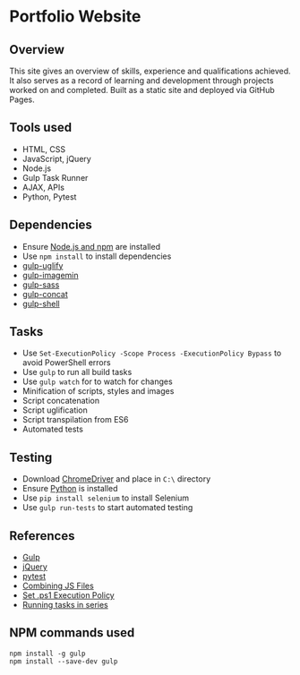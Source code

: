 # Portfolio Website

## Overview

This site gives an overview of skills, experience and qualifications achieved. It also serves as a record of learning and development through projects worked on and completed. Built as a static site and deployed via GitHub Pages.

## Tools used

* HTML, CSS
* JavaScript, jQuery
* Node.js
* Gulp Task Runner
* AJAX, APIs
* Python, Pytest

## Dependencies

* Ensure [Node.js and npm](https://nodejs.org/en/download/) are installed
* Use `npm install` to install dependencies
* [gulp-uglify](https://www.npmjs.com/package/gulp-uglify-es)
* [gulp-imagemin](https://www.npmjs.com/package/gulp-imagemin)
* [gulp-sass](https://www.npmjs.com/package/gulp-sass)
* [gulp-concat](https://www.npmjs.com/package/gulp-concat)
* [gulp-shell](https://www.npmjs.com/package/gulp-shell)

## Tasks

* Use `Set-ExecutionPolicy -Scope Process -ExecutionPolicy Bypass` to avoid PowerShell errors
* Use `gulp` to run all build tasks
* Use `gulp watch` for to watch for changes
* Minification of scripts, styles and images
* Script concatenation 
* Script uglification
* Script transpilation from ES6
* Automated tests

## Testing

* Download [ChromeDriver](https://chromedriver.chromium.org/downloads) and place in `C:\` directory
* Ensure [Python](https://www.python.org/downloads/) is installed
* Use `pip install selenium` to install Selenium
* Use `gulp run-tests` to start automated testing

## References

* [Gulp](https://gulpjs.com/)
* [jQuery](https://jquery.com/)
* [pytest](https://docs.pytest.org/en/latest/)
* [Combining JS Files](https://stackoverflow.com/questions/8410298/one-js-file-for-multiple-pages)
* [Set .ps1 Execution Policy](https://medium.com/@caiomsouza/fix-for-powershell-script-not-digitally-signed-69f0ed518715)
* [Running tasks in series](https://github.com/gulpjs/gulp/blob/master/docs/recipes/running-tasks-in-series.md)

## NPM commands used

```
npm install -g gulp
npm install --save-dev gulp
```
